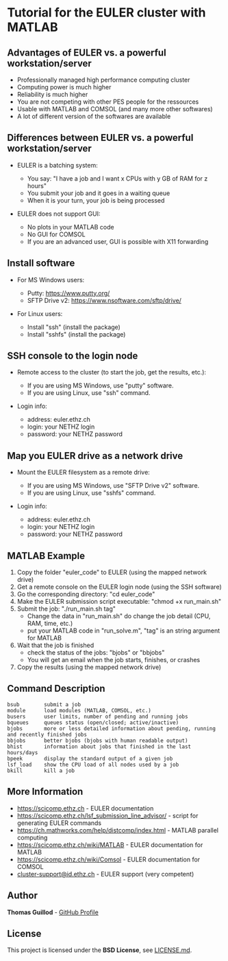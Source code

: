 # Tutorial for the EULER cluster with MATLAB

## Advantages of EULER vs. a powerful workstation/server

* Professionally managed high performance computing cluster
* Computing power is much higher
* Reliability is much higher
* You are not competing with other PES people for the ressources
* Usable with MATLAB and COMSOL (and many more other softwares)
* A lot of different version of the softwares are available

## Differences between EULER vs. a powerful workstation/server

* EULER is a batching system:
    * You say: "I have a job and I want x CPUs with y GB of RAM for z hours"
    * You submit your job and it goes in a waiting queue
    * When it is your turn, your job is being processed

* EULER does not support GUI:
    * No plots in your MATLAB code
    * No GUI for COMSOL
    * If you are an advanced user, GUI is possible with X11 forwarding

## Install software

* For MS Windows users:
    * Putty: https://www.putty.org/
    * SFTP Drive v2: https://www.nsoftware.com/sftp/drive/

* For Linux users:
    * Install "ssh" (install the package)
    * Install "sshfs" (install the package)

## SSH console to the login node

* Remote access to the cluster (to start the job, get the results, etc.):
    * If you are using MS Windows, use "putty" software.
    * If you are using Linux, use "ssh" command.

* Login info:
    * address: euler.ethz.ch
    * login: your NETHZ login
    * password: your NETHZ password

## Map you EULER drive as a network drive

* Mount the EULER filesystem as a remote drive:
    * If you are using MS Windows, use "SFTP Drive v2" software.
    * If you are using Linux, use "sshfs" command.

* Login info:
    * address: euler.ethz.ch
    * login: your NETHZ login
    * password: your NETHZ password

## MATLAB Example

1. Copy the folder "euler_code" to EULER (using the mapped network drive)
2. Get a remote console on the EULER login node (using the SSH software)
3. Go the corresponding directory: "cd euler_code"
4. Make the EULER submission script executable: "chmod +x run_main.sh"
5. Submit the job: "./run_main.sh tag"
    * Change the data in "run_main.sh" do change the job detail (CPU, RAM, time, etc.)
    * put your MATLAB code in "run_solve.m", "tag" is an string argument for MATLAB
6. Wait that the job is finished
    * check the status of the jobs: "bjobs" or "bbjobs"
    * You will get an email when the job starts, finishes, or crashes
7. Copy the results (using the mapped network drive)

## Command Description

```
bsub        submit a job
module      load modules (MATLAB, COMSOL, etc.)
busers      user limits, number of pending and running jobs
bqueues     queues status (open/closed; active/inactive)
bjobs       more or less detailed information about pending, running and recently finished jobs
bbjobs      better bjobs (bjobs with human readable output)
bhist       information about jobs that finished in the last hours/days
bpeek       display the standard output of a given job
lsf_load    show the CPU load of all nodes used by a job
bkill       kill a job
```

## More Information

* https://scicomp.ethz.ch - EULER documentation
* https://scicomp.ethz.ch/lsf_submission_line_advisor/ - script for generating EULER commands
* https://ch.mathworks.com/help/distcomp/index.html - MATLAB parallel computing
* https://scicomp.ethz.ch/wiki/MATLAB - EULER documentation for MATLAB
* https://scicomp.ethz.ch/wiki/Comsol - EULER documentation for COMSOL
* cluster-support@id.ethz.ch - EULER support (very competent)

## Author

**Thomas Guillod** - [GitHub Profile](https://github.com/otvam)

## License

This project is licensed under the **BSD License**, see [LICENSE.md](LICENSE.md).
